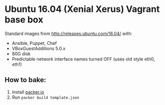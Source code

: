 # Ubuntu 16.04 (Xenial Xerus) Vagrant base box

Standard images from http://releases.ubuntu.com/16.04/ with:
 - Ansible, Puppet, Chef
 - VBoxGuestAdditions 5.0.x
 - 80G disk
 - Predictable network interface names turned OFF (uses old style eth0, eth1)

## How to bake:

1. Install [packer.io](https://www.packer.io)
2. Run `packer build template.json`
